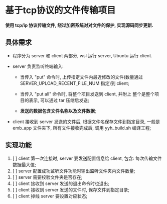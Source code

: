 <!--
 * @Description: 基于tcp协议的文件传输项目
 * @Author: TOTHTOT
 * @Date: 2024-04-01 16:10:24
 * @LastEditTime: 2024-04-03 13:38:44
 * @LastEditors: TOTHTOT
 * @FilePath: \tcp_transmit_file\README.md
-->

# 基于tcp协议的文件传输项目

**使用 tcp/ip 协议传输文件, 绕过加密系统对对文件的保护, 实现源码同步更新.**

## 具体需求

- 程序分为 server 和 client 两部分, wsl 运行 server, Ubuntu 运行 client.

- server 负责监听终端输入: 
  
  - 当传入 "put" 命令时, 上传指定文件内最近修改的文件(数量通过 SERVER_UPLOAD_RECENT_FILE_NUM 指定)到 client;
  
  - 当传入 "put all" 命令时, 将整个项目发送到 client, 并附上 整个是整个项目的表示, 可以通过 tar 压缩后发送;
  
  - **发送的数据包含文件名称以及文件数据**;

- client 接收到 server 发送的文件后, 根据文件名保存文件到指定目录, 一般是 emb_app 文件夹下, 所有文件接收完成后, 调用 yyh_build.sh 编译工程;

## 实现功能
1. [ ] client 第一次连接时, server 要发送配置信息给 client, 包含: 每次传输文件数据最大值;
2. [ ] server 配置成功监听文件功能时输出监听文件夹内文件数量;
3. [ ] server 需要校验文件夹是否存在;
4. [ ] client 接收到 server 发送的退出命令时也退出;
5. [ ] client 接收到 server 发送的文件时, 保存文件到指定目录;
6. [ ] client 掉线 server 要设置对应状态;
